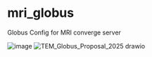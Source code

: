 # mri_globus
Globus Config for MRI converge server

![image](https://github.com/user-attachments/assets/3d2a48c4-40b9-4f4a-9267-a320691ec799)
![TEM_Globus_Proposal_2025 drawio](https://github.com/user-attachments/assets/d51d142a-ab3e-48c9-ae03-3052f6c7193e)


